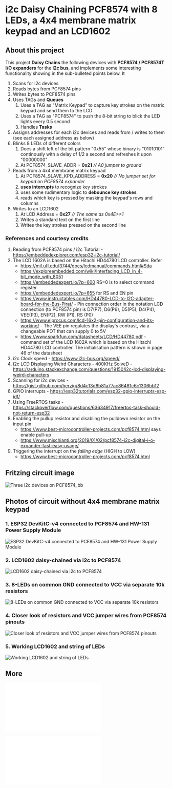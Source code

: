 # i2c Daisy Chaining PCF8574 with 8 LEDs, a 4x4 membrane matrix keypad and an LCD1602 

## About this project

This project __Daisy Chains__ the following devices with __PCF8574 / PCF8574T I/O expanders__ for the __i2c bus__, and implements some interesting functionality showing in the sub-bulleted points below. It 

1. Scans for i2c devices
2. Reads bytes from PCF8574 pins
3. Writes bytes to PCF8574 pins
4. Uses TAGs and __Queues__
	1. Uses a TAG as "Matrix Keypad" to capture key strokes on the matric keypad and send them to the LCD
 	2. Uses a TAG as "PCF8574" to push the 8-bit string to blick the LED lights every 0.5 second
  	3. Handles __Tasks__
5. Assigns addresses for each i2c devices and reads from / writes to them (see each assigned address as below)
6. Blinks 8 LEDs of different colors
	1. Does a shift left of the bit pattern "0x55" whose binary is "01010101" continously with a delay of 1/2 a second and refreshes it upon "00000000"
 	2. At PCF8574_SLAVE_ADDR = __0x21__ _// A0 jumper to ground_
7. Reads from a 4x4 membrane matrix keypad
	1. At PCF8574_SLAVE_KPD_ADDRESS = __0x20__ _// No jumper set for keypad on PCF8574 expander_
 	2. __uses interrupts__ to recognize key strokes
 	3. uses some rudimentary logic to __debounce key strokes__
  	4. reads which key is pressed by masking the keypad's rows and columns 
8. Writes to an LCD1602
	1. At LCD Address = __0x27__ _// The same as 0x4E>>1_
	2. Writes a standard text on the first line
 	3. Writes the key strokes pressed on the second line
 
### References and courtesy credits
1. Reading from PCF8574 pins / i2c Tutorial - https://embeddedexplorer.com/esp32-i2c-tutorial/
2. The LCD 1602A is based on the Hitachi HD44780 LCD controller. Refer
   - https://mil.ufl.edu/3744/docs/lcdmanual/commands.html#Sda 
   - https://exploreembedded.com/wiki/Interfacing_LCD_in_4-bit_mode_with_8051
   - https://embeddedexpert.io/?p=600 RS=0 is to select command register
   - https://embeddedexpert.io/?p=655 for RS and EN pin
   - https://www.instructables.com/HD44780-LCD-to-I2C-adapter-board-for-the-Bus-Pirat/ - Pin connection order in the notation LCD connection (to PCF8574 pin) is D7(P7), D6(P6), D5(P5), D4(P4), VEE(P3), EN(P2), RW (P1), RS (P0)
   - https://www.elprocus.com/lcd-16x2-pin-configuration-and-its-working/ - The VEE pin regulates the display's contrast, via a changeable POT that can supply 0 to 5V
   - https://www.sparkfun.com/datasheets/LCD/HD44780.pdf - command set of the LCD 1602A which is based on the Hitachi HD44780 LCD controller. The initialisation pattern is shown in page 46 of the datasheet
3. i2c Clock speed - https://www.i2c-bus.org/speed/
4. i2c LCD Displaying Weird Characters - 400KHz SolveD - https://arduino.stackexchange.com/questions/19150/i2c-lcd-displaying-weird-characters
5. Scanning for i2c devices - https://gist.github.com/herzig/8d4c13d8b81a77ac86481c6c1306bb12
6. GPIO interrupts - https://esp32tutorials.com/esp32-gpio-interrupts-esp-idf/
7. Using FreeRTOS tasks - https://stackoverflow.com/questions/63634917/freertos-task-should-not-return-esp32
8. Enabling the pullup resistor and disabling the pulldown resistor on the input pin
   - https://www.best-microcontroller-projects.com/pcf8574.html says enable pull-up
   - https://www.mischianti.org/2019/01/02/pcf8574-i2c-digital-i-o-expander-fast-easy-usage/
9. Triggering the interrupt on the _falling edge_ (HIGH to LOW)
   - https://www.best-microcontroller-projects.com/pcf8574.html
     



## Fritzing circuit image
![Three i2c devices on PCF8574_bb](Three%20i2c%20devices%20on%20PCF8574_bb.png)


## Photos of circuit without 4x4 membrane matrix keypad

### 1. ESP32 DevKitC-v4 connected to PCF8574 and HW-131 Power Supply Module 
![ESP32 DevKitC-v4 connected to PCF8574 and HW-131 Power Supply Module](20221106_1845-1.jpg)


### 2. LCD1602 daisy-chained via i2c to PCF8574
![LCD1602 daisy-chained via i2c to PCF8574](20221106_1845-2.jpg)


### 3. 8-LEDs on common GND connected to VCC via separate 10k resistors
![8-LEDs on common GND connected to VCC via separate 10k resistors](20221106_1845-3.jpg)


### 4. Closer look of resistors and VCC jumper wires from PCF8574 pinouts
![Closer look of resistors and VCC jumper wires from PCF8574 pinouts](20221106_1845-4.jpg)


### 5. Working LCD1602 and string of LEDs
![Working LCD1602 and string of LEDs](20221106_1845-5.jpg)

## More

![Importing to Espressif-IDE as Espressif IDF Project](Importing%20to%20Espressif-IDE%20as%20Espressif%20IDF%20Project.md)

![Upgrading FreeRTOS and esp-idf](Upgrading%20FreeRTOS%20and%20esp-idf.md)
